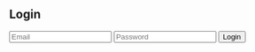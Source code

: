 <!DOCTYPE html>
<html lang="en">
  <head>
    <meta charset="UTF-8" />
    <meta name="viewport" content="width=device-width, initial-scale=1.0" />
    <title>Login Page</title>
    <link rel="stylesheet" href="style.css" />
  </head>
  <body>
    <div class="container">
      <form class="login-form">
        <h2>Login</h2>
        <input type="email" placeholder="Email" required />
        <input type="password" placeholder="Password" required />
        <button type="submit">Login</button>
      </form>
    </div>
  </body>
</html>
